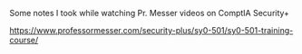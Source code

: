 Some notes I took while watching Pr. Messer videos on ComptIA Security+

https://www.professormesser.com/security-plus/sy0-501/sy0-501-training-course/
